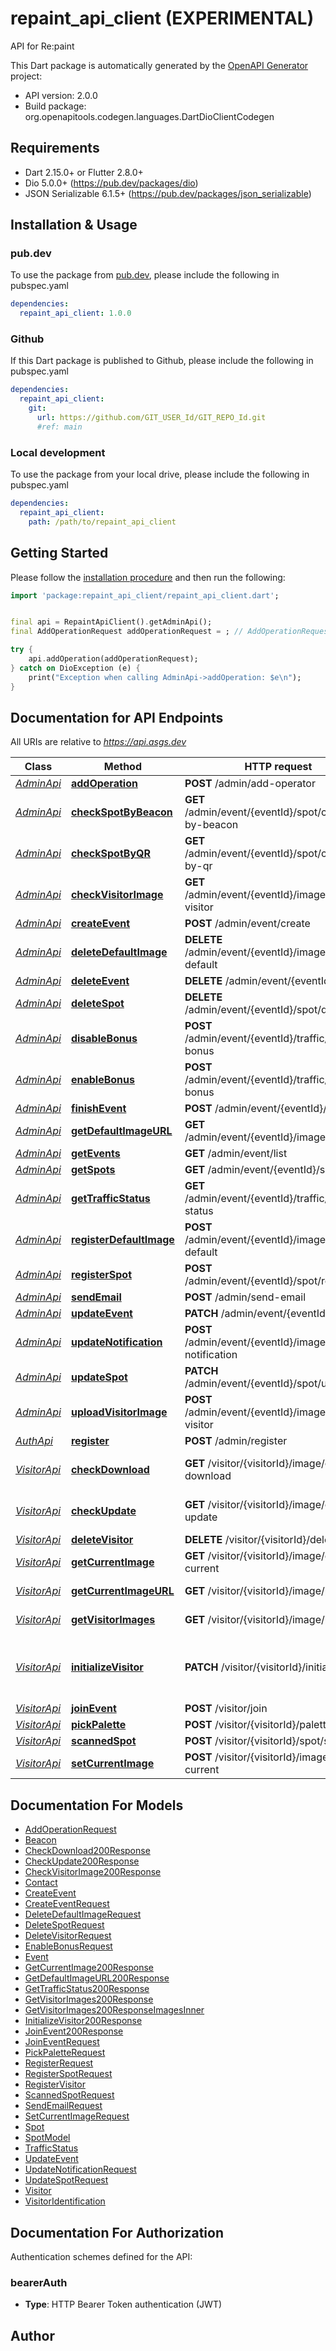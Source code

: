 # repaint_api_client (EXPERIMENTAL)
API for Re:paint

This Dart package is automatically generated by the [OpenAPI Generator](https://openapi-generator.tech) project:

- API version: 2.0.0
- Build package: org.openapitools.codegen.languages.DartDioClientCodegen

## Requirements

* Dart 2.15.0+ or Flutter 2.8.0+
* Dio 5.0.0+ (https://pub.dev/packages/dio)
* JSON Serializable 6.1.5+ (https://pub.dev/packages/json_serializable)

## Installation & Usage

### pub.dev
To use the package from [pub.dev](https://pub.dev), please include the following in pubspec.yaml
```yaml
dependencies:
  repaint_api_client: 1.0.0
```

### Github
If this Dart package is published to Github, please include the following in pubspec.yaml
```yaml
dependencies:
  repaint_api_client:
    git:
      url: https://github.com/GIT_USER_Id/GIT_REPO_Id.git
      #ref: main
```

### Local development
To use the package from your local drive, please include the following in pubspec.yaml
```yaml
dependencies:
  repaint_api_client:
    path: /path/to/repaint_api_client
```

## Getting Started

Please follow the [installation procedure](#installation--usage) and then run the following:

```dart
import 'package:repaint_api_client/repaint_api_client.dart';


final api = RepaintApiClient().getAdminApi();
final AddOperationRequest addOperationRequest = ; // AddOperationRequest | 

try {
    api.addOperation(addOperationRequest);
} catch on DioException (e) {
    print("Exception when calling AdminApi->addOperation: $e\n");
}

```

## Documentation for API Endpoints

All URIs are relative to *https://api.asgs.dev*

Class | Method | HTTP request | Description
------------ | ------------- | ------------- | -------------
[*AdminApi*](doc/AdminApi.md) | [**addOperation**](doc/AdminApi.md#addoperation) | **POST** /admin/add-operator | add operator
[*AdminApi*](doc/AdminApi.md) | [**checkSpotByBeacon**](doc/AdminApi.md#checkspotbybeacon) | **GET** /admin/event/{eventId}/spot/check-by-beacon | check spot status by beacon hwId
[*AdminApi*](doc/AdminApi.md) | [**checkSpotByQR**](doc/AdminApi.md#checkspotbyqr) | **GET** /admin/event/{eventId}/spot/check-by-qr | check spot status by QR code(spotId)
[*AdminApi*](doc/AdminApi.md) | [**checkVisitorImage**](doc/AdminApi.md#checkvisitorimage) | **GET** /admin/event/{eventId}/image/check-visitor | check visitor image is exist
[*AdminApi*](doc/AdminApi.md) | [**createEvent**](doc/AdminApi.md#createevent) | **POST** /admin/event/create | create event
[*AdminApi*](doc/AdminApi.md) | [**deleteDefaultImage**](doc/AdminApi.md#deletedefaultimage) | **DELETE** /admin/event/{eventId}/image/delete-default | delete default image
[*AdminApi*](doc/AdminApi.md) | [**deleteEvent**](doc/AdminApi.md#deleteevent) | **DELETE** /admin/event/{eventId}/delete | delete event
[*AdminApi*](doc/AdminApi.md) | [**deleteSpot**](doc/AdminApi.md#deletespot) | **DELETE** /admin/event/{eventId}/spot/delete | delete spot
[*AdminApi*](doc/AdminApi.md) | [**disableBonus**](doc/AdminApi.md#disablebonus) | **POST** /admin/event/{eventId}/traffic/disable-bonus | disable bonus
[*AdminApi*](doc/AdminApi.md) | [**enableBonus**](doc/AdminApi.md#enablebonus) | **POST** /admin/event/{eventId}/traffic/enable-bonus | enable bonus
[*AdminApi*](doc/AdminApi.md) | [**finishEvent**](doc/AdminApi.md#finishevent) | **POST** /admin/event/{eventId}/finish | finish event
[*AdminApi*](doc/AdminApi.md) | [**getDefaultImageURL**](doc/AdminApi.md#getdefaultimageurl) | **GET** /admin/event/{eventId}/image/proxy | get image url by image id
[*AdminApi*](doc/AdminApi.md) | [**getEvents**](doc/AdminApi.md#getevents) | **GET** /admin/event/list | get event list
[*AdminApi*](doc/AdminApi.md) | [**getSpots**](doc/AdminApi.md#getspots) | **GET** /admin/event/{eventId}/spot/list | get spot list
[*AdminApi*](doc/AdminApi.md) | [**getTrafficStatus**](doc/AdminApi.md#gettrafficstatus) | **GET** /admin/event/{eventId}/traffic/get-status | get traffic status
[*AdminApi*](doc/AdminApi.md) | [**registerDefaultImage**](doc/AdminApi.md#registerdefaultimage) | **POST** /admin/event/{eventId}/image/register-default | register default image
[*AdminApi*](doc/AdminApi.md) | [**registerSpot**](doc/AdminApi.md#registerspot) | **POST** /admin/event/{eventId}/spot/register | register spot
[*AdminApi*](doc/AdminApi.md) | [**sendEmail**](doc/AdminApi.md#sendemail) | **POST** /admin/send-email | send email
[*AdminApi*](doc/AdminApi.md) | [**updateEvent**](doc/AdminApi.md#updateevent) | **PATCH** /admin/event/{eventId}/update | update event
[*AdminApi*](doc/AdminApi.md) | [**updateNotification**](doc/AdminApi.md#updatenotification) | **POST** /admin/event/{eventId}/image/update-notification | image update notification
[*AdminApi*](doc/AdminApi.md) | [**updateSpot**](doc/AdminApi.md#updatespot) | **PATCH** /admin/event/{eventId}/spot/update | update spot
[*AdminApi*](doc/AdminApi.md) | [**uploadVisitorImage**](doc/AdminApi.md#uploadvisitorimage) | **POST** /admin/event/{eventId}/image/upload-visitor | upload visitor image
[*AuthApi*](doc/AuthApi.md) | [**register**](doc/AuthApi.md#register) | **POST** /admin/register | register admin
[*VisitorApi*](doc/VisitorApi.md) | [**checkDownload**](doc/VisitorApi.md#checkdownload) | **GET** /visitor/{visitorId}/image/check-download | Check for downloads to an image
[*VisitorApi*](doc/VisitorApi.md) | [**checkUpdate**](doc/VisitorApi.md#checkupdate) | **GET** /visitor/{visitorId}/image/check-update | Check for updates to an image
[*VisitorApi*](doc/VisitorApi.md) | [**deleteVisitor**](doc/VisitorApi.md#deletevisitor) | **DELETE** /visitor/{visitorId}/delete | delete visitor
[*VisitorApi*](doc/VisitorApi.md) | [**getCurrentImage**](doc/VisitorApi.md#getcurrentimage) | **GET** /visitor/{visitorId}/image/get-current | get current image
[*VisitorApi*](doc/VisitorApi.md) | [**getCurrentImageURL**](doc/VisitorApi.md#getcurrentimageurl) | **GET** /visitor/{visitorId}/image/proxy | get image url by image id
[*VisitorApi*](doc/VisitorApi.md) | [**getVisitorImages**](doc/VisitorApi.md#getvisitorimages) | **GET** /visitor/{visitorId}/image/list | get visitor image list
[*VisitorApi*](doc/VisitorApi.md) | [**initializeVisitor**](doc/VisitorApi.md#initializevisitor) | **PATCH** /visitor/{visitorId}/initialize | initialize visitor(Second and subsequent startups)
[*VisitorApi*](doc/VisitorApi.md) | [**joinEvent**](doc/VisitorApi.md#joinevent) | **POST** /visitor/join | join event
[*VisitorApi*](doc/VisitorApi.md) | [**pickPalette**](doc/VisitorApi.md#pickpalette) | **POST** /visitor/{visitorId}/palette/pick | pick palette
[*VisitorApi*](doc/VisitorApi.md) | [**scannedSpot**](doc/VisitorApi.md#scannedspot) | **POST** /visitor/{visitorId}/spot/scanned | scanned spot
[*VisitorApi*](doc/VisitorApi.md) | [**setCurrentImage**](doc/VisitorApi.md#setcurrentimage) | **POST** /visitor/{visitorId}/image/set-current | set current image


## Documentation For Models

 - [AddOperationRequest](doc/AddOperationRequest.md)
 - [Beacon](doc/Beacon.md)
 - [CheckDownload200Response](doc/CheckDownload200Response.md)
 - [CheckUpdate200Response](doc/CheckUpdate200Response.md)
 - [CheckVisitorImage200Response](doc/CheckVisitorImage200Response.md)
 - [Contact](doc/Contact.md)
 - [CreateEvent](doc/CreateEvent.md)
 - [CreateEventRequest](doc/CreateEventRequest.md)
 - [DeleteDefaultImageRequest](doc/DeleteDefaultImageRequest.md)
 - [DeleteSpotRequest](doc/DeleteSpotRequest.md)
 - [DeleteVisitorRequest](doc/DeleteVisitorRequest.md)
 - [EnableBonusRequest](doc/EnableBonusRequest.md)
 - [Event](doc/Event.md)
 - [GetCurrentImage200Response](doc/GetCurrentImage200Response.md)
 - [GetDefaultImageURL200Response](doc/GetDefaultImageURL200Response.md)
 - [GetTrafficStatus200Response](doc/GetTrafficStatus200Response.md)
 - [GetVisitorImages200Response](doc/GetVisitorImages200Response.md)
 - [GetVisitorImages200ResponseImagesInner](doc/GetVisitorImages200ResponseImagesInner.md)
 - [InitializeVisitor200Response](doc/InitializeVisitor200Response.md)
 - [JoinEvent200Response](doc/JoinEvent200Response.md)
 - [JoinEventRequest](doc/JoinEventRequest.md)
 - [PickPaletteRequest](doc/PickPaletteRequest.md)
 - [RegisterRequest](doc/RegisterRequest.md)
 - [RegisterSpotRequest](doc/RegisterSpotRequest.md)
 - [RegisterVisitor](doc/RegisterVisitor.md)
 - [ScannedSpotRequest](doc/ScannedSpotRequest.md)
 - [SendEmailRequest](doc/SendEmailRequest.md)
 - [SetCurrentImageRequest](doc/SetCurrentImageRequest.md)
 - [Spot](doc/Spot.md)
 - [SpotModel](doc/SpotModel.md)
 - [TrafficStatus](doc/TrafficStatus.md)
 - [UpdateEvent](doc/UpdateEvent.md)
 - [UpdateNotificationRequest](doc/UpdateNotificationRequest.md)
 - [UpdateSpotRequest](doc/UpdateSpotRequest.md)
 - [Visitor](doc/Visitor.md)
 - [VisitorIdentification](doc/VisitorIdentification.md)


## Documentation For Authorization


Authentication schemes defined for the API:
### bearerAuth

- **Type**: HTTP Bearer Token authentication (JWT)


## Author



